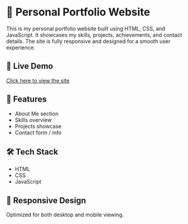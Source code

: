 # 💼 Personal Portfolio Website

This is my personal portfolio website built using HTML, CSS, and JavaScript. It showcases my skills, projects, achievements, and contact details. The site is fully responsive and designed for a smooth user experience.

## 🔗 Live Demo
[Click here to view the site](https://yourusername.github.io/your-repo-name)

## 📁 Features
- About Me section
- Skills overview
- Projects showcase
- Contact form / info

## 🛠 Tech Stack
- HTML
- CSS
- JavaScript

## 📱 Responsive Design
Optimized for both desktop and mobile viewing.

